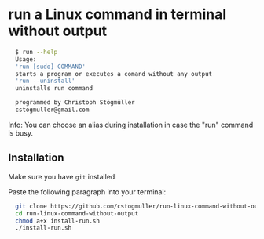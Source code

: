
# run a Linux command in terminal without output

```bash
  $ run --help
  Usage:
  'run [sudo] COMMAND'
  starts a program or executes a comand without any output
  'run --uninstall'
  uninstalls run command

  programmed by Christoph Stögmüller
  cstogmuller@gmail.com
```
Info: You can choose an alias during installation in case the "run" command is busy.
## Installation

Make sure you have `git` installed

Paste the following paragraph into your terminal:

```bash
  git clone https://github.com/cstogmuller/run-linux-command-without-output
  cd run-linux-command-without-output
  chmod a+x install-run.sh
  ./install-run.sh
```
    